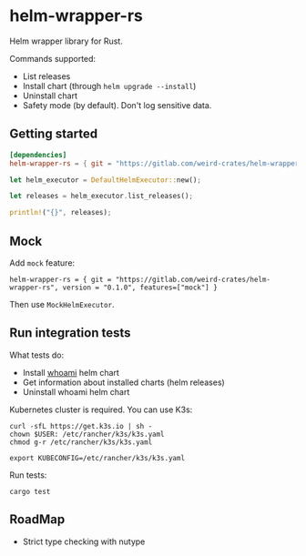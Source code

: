 # helm-wrapper-rs

Helm wrapper library for Rust.

Commands supported:

- List releases
- Install chart (through `helm upgrade --install`)
- Uninstall chart
- Safety mode (by default). Don't log sensitive data.

## Getting started

```toml
[dependencies]
helm-wrapper-rs = { git = "https://gitlab.com/weird-crates/helm-wrapper-rs", version = "0.1.0" }
```

```rust
let helm_executor = DefaultHelmExecutor::new();

let releases = helm_executor.list_releases();

println!("{}", releases);
```

## Mock

Add `mock` feature:

```shell
helm-wrapper-rs = { git = "https://gitlab.com/weird-crates/helm-wrapper-rs", version = "0.1.0", features=["mock"] }
```

Then use `MockHelmExecutor`.

## Run integration tests

What tests do:

- Install [whoami](https://github.com/traefik/whoami) helm chart
- Get information about installed charts (helm releases)
- Uninstall whoami helm chart

Kubernetes cluster is required. You can use K3s:

```shell
curl -sfL https://get.k3s.io | sh -
chown $USER: /etc/rancher/k3s/k3s.yaml
chmod g-r /etc/rancher/k3s/k3s.yaml

export KUBECONFIG=/etc/rancher/k3s/k3s.yaml
```

Run tests:

```shell
cargo test
```

## RoadMap

- Strict type checking with nutype
